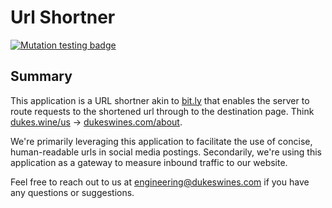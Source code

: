 # Url Shortner
[![Mutation testing badge](https://img.shields.io/endpoint?style=flat&url=https%3A%2F%2Fbadge-api.stryker-mutator.io%2Fgithub.com%2FDukes-Wine-Co%2Furl-shortner%2Fmaster)](https://dashboard.stryker-mutator.io/reports/github.com/Dukes-Wine-Co/url-shortner/master)

## Summary
This application is a URL shortner akin to [bit.ly](bit.ly) that enables the server to route requests to the shortened url through to the destination page. Think [dukes.wine/us](https://dukes.wine/us) &rarr; [dukeswines.com/about](https://dukeswines.com/about).

We're primarily leveraging this application to facilitate the use of concise, human-readable urls in  social media postings. Secondarily, we're using this application as a gateway to measure inbound traffic to our website.

Feel free to reach out to us at [engineering@dukeswines.com](mailto:engineering@dukeswines.com) if you have any questions or suggestions.
